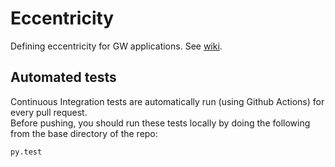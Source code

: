 # Eccentricity
Defining eccentricity for GW applications. See [wiki](https://github.com/vijayvarma392/Eccentricity/wiki).

## Automated tests
Continuous Integration tests are automatically run (using Github Actions) for every pull request.    
Before pushing, you should run these tests locally by doing the following from the base directory of the repo:
```
py.test
```
